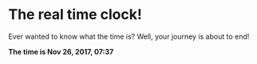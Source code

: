 # The real time clock!

Ever wanted to know what the time is? Well, your journey is about to end!

**The time is Nov 26, 2017, 07:37**